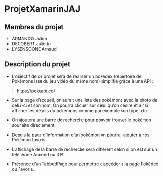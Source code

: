 # ProjetXamarinJAJ

## Membres du projet

- ARMANDO Julien
- DECOBERT Juliette
- LYSENSOONE Arnaud

## Description du projet 

- L’objectif de ce projet sera de réaliser un pokédex (répertoire de Pokémons issu du
jeu vidéo du même nom) simplifié grâce à une API : 
> <a href="https://pokeapi.co/">https://pokeapi.co/</a>

- Sur la page d’accueil, on aurait une liste des pokémons avec la photo de celui-ci et
son nom. On pourra cliquer sur celui qu’on désire et ainsi afficher les détails du
pokémons comme par exemple son type, etc…

- On ajoutera une barre de recherche pour pouvoir trouver le pokémon souhaité
directement.
- Depuis la page d’information d’un pokémon on pourra l’ajouter à nos Pokémon
favoris

- L’affichage de la barre de recherche sera différent selon si on est sur un téléphone
Android ou iOS.

- Présence d’un TabbedPage pour permettre d’accéder à la page Pokédex ou Favoris.
